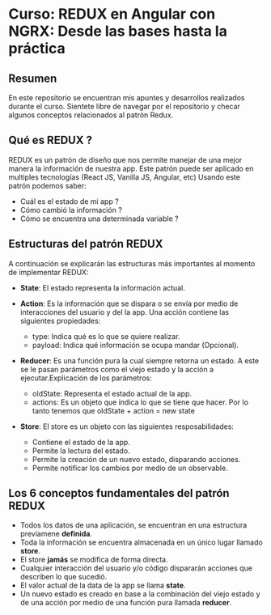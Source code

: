 # Curso: REDUX en Angular con NGRX: Desde las bases hasta la práctica

## Resumen

En este repositorio se encuentran mis apuntes y desarrollos realizados durante el curso.
Sientete libre de navegar por el repositorio y checar algunos conceptos relacionados al patrón Redux.

## Qué es REDUX ?

REDUX es un patrón de diseño que nos permite manejar de una mejor manera la información de nuestra app. Este patrón puede ser aplicado en multiples tecnologías (React JS, Vanilla JS, Angular, etc)
Usando este patrón podemos saber:

- Cuál es el estado de mi app ?
- Cómo cambió la información ?
- Cómo se encuentra una determinada variable ?

## Estructuras del patrón REDUX

A continuación se explicarán las estructuras más importantes al momento de implementar REDUX:

- **State**: El estado representa la información actual.

- **Action**: Es la información que se dispara o se envía por medio de interacciones del usuario y del la app. Una acción contiene las siguientes propiedades:

  - type: Indica qué es lo que se quiere realizar.
  - payload: Indica qué información se ocupa mandar (Opcional).

- **Reducer**: Es una función pura la cual siempre retorna un estado. A este se le pasan parámetros como el viejo estado y la acción a ejecutar.Explicación de los parámetros:

  - oldState: Representa el estado actual de la app.
  - actions: Es un objeto que indica lo que se tiene que hacer.
    Por lo tanto tenemos que oldState + action = new state

- **Store**: El store es un objeto con las siguientes resposabilidades:
  - Contiene el estado de la app.
  - Permite la lectura del estado.
  - Permite la creación de un nuevo estado, disparando acciones.
  - Permite notificar los cambios por medio de un observable.

## Los 6 conceptos fundamentales del patrón REDUX

- Todos los datos de una aplicación, se encuentran en una estructura previamene **definida**.
- Toda la información se encuentra almacenada en un único lugar llamado **store**.
- El store **jamás** se modifica de forma directa.
- Cualquier interacción del usuario y/o código dispararán acciones que describen lo que sucedió.
- El valor actual de la data de la app se llama **state**.
- Un nuevo estado es creado en base a la combinación del viejo estado y de una acción por medio de una función pura llamada **reducer**.
